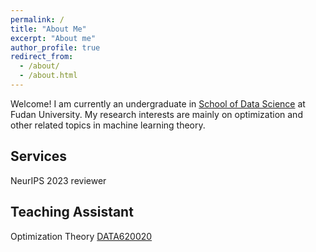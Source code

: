 ```yaml
---
permalink: /
title: "About Me"
excerpt: "About me"
author_profile: true
redirect_from: 
  - /about/
  - /about.html
---
```


Welcome! I am currently an undergraduate in [School of Data Science](http://www.sds.fudan.edu.cn) at Fudan University. 
My research interests are mainly on optimization and other related topics in machine learning theory.

## Services

NeurIPS 2023 reviewer

## Teaching Assistant
Optimization Theory [DATA620020](https://luoluo-sds.github.io/teaching/data620020.html)

